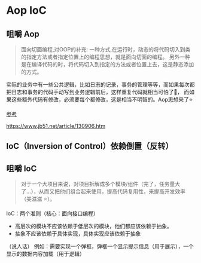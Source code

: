 # Aop IoC

## 咀嚼 Aop

> 面向切面编程,对OOP的补充: 一种方式,在运行时，动态的将代码切入到类的指定方法或者指定位置上的编程思想，就是面向切面的编程。
> 另外一种是在编译代码的时，将代码切入到指定的方法或者位置上去，这是静态添加的方式。

实际的业务中有一些公共逻辑，比如日志的记录，事务的管理等等，而如果每次都把日志和事务的代码手动写到业务逻辑前后，这样重复代码就相当可怕了:bug:，
而如果这些额外代码有修改，必须要每个都修改，这是相当不明智的。Aop思想来了:star:

[参考](https://cxis.me/2017/04/12/AOP%E6%A6%82%E5%BF%B5%EF%BC%8C%E5%8E%9F%E7%90%86%EF%BC%8C%E5%BA%94%E7%94%A8%E4%BB%8B%E7%BB%8D/ "dfasdf")

https://www.jb51.net/article/130906.htm

## IoC（Inversion of Control）依赖倒置（反转）

## 咀嚼 IoC

> 对于一个大项目来说，对项目拆解成多个模块/组件（完了，任务量大了...），从而又把他们组合起来使用，提高代码复用性，来提高开发效率（美滋滋 :star:）。

IoC：两个准则（核心：面向接口编程）

- 高层次的模块不应该依赖于低层次的模块，他们都应该依赖于抽象。
- 抽象不应该依赖于具体实现，具体实现应该依赖于抽象
  
（说人话）
例如：需要实现一个弹框，弹框一个显示提示信息（用于展示），一个显示的数据内容加载（用于逻辑）
